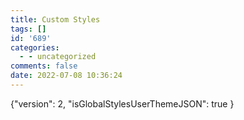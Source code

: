 ```yaml
---
title: Custom Styles
tags: []
id: '689'
categories:
  - - uncategorized
comments: false
date: 2022-07-08 10:36:24
---
```


{"version": 2, "isGlobalStylesUserThemeJSON": true }